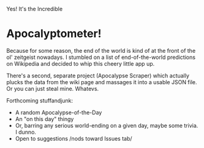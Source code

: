 Yes! It's the Incredible
<H1>Apocalyptometer!</H1>

Because for some reason, the end of the world is kind of at the front of the ol' zeitgeist nowadays. I stumbled on a list of end-of-the-world predictions on Wikipedia and decided to whip this cheery little app up.

There's a second, separate project (Apocalypse Scraper) which actually plucks the data from the wiki page and massages it into a usable JSON file. Or you can just steal mine. Whatevs.

Forthcoming stuffandjunk:
* A random Apocalypse-of-the-Day
* An "on this day" thingy
* Or, barring any serious world-ending on a given day, maybe some trivia. I dunno.
* Open to suggestions /nods toward Issues tab/
